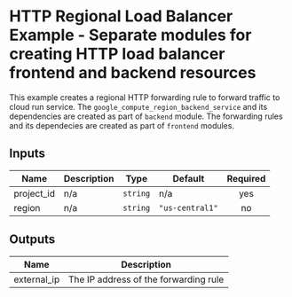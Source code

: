 # HTTP Regional Load Balancer Example - Separate modules for creating HTTP load balancer frontend and backend resources

This example creates a regional HTTP forwarding rule to forward traffic to cloud run service. The `google_compute_region_backend_service` and its dependencies are created as part of `backend` module.
The forwarding rules and its dependecies are created as part of `frontend` modules.

<!-- BEGINNING OF PRE-COMMIT-TERRAFORM DOCS HOOK -->
## Inputs

| Name | Description | Type | Default | Required |
|------|-------------|------|---------|:--------:|
| project\_id | n/a | `string` | n/a | yes |
| region | n/a | `string` | `"us-central1"` | no |

## Outputs

| Name | Description |
|------|-------------|
| external\_ip | The IP address of the forwarding rule |

<!-- END OF PRE-COMMIT-TERRAFORM DOCS HOOK -->
